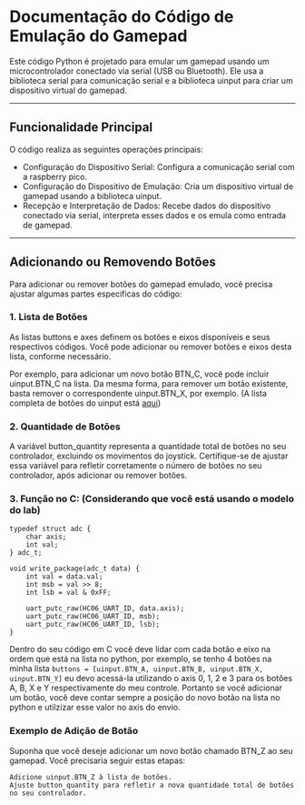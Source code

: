 # Documentação do Código de Emulação do Gamepad

Este código Python é projetado para emular um gamepad usando um microcontrolador conectado via serial (USB ou Bluetooth). Ele usa a biblioteca serial para comunicação serial e a biblioteca uinput para criar um dispositivo virtual do gamepad.

---
## Funcionalidade Principal

O código realiza as seguintes operações principais:
- Configuração do Dispositivo Serial: Configura a comunicação serial com a raspberry pico.
- Configuração do Dispositivo de Emulação: Cria um dispositivo virtual de gamepad usando a biblioteca uinput.
- Recepção e Interpretação de Dados: Recebe dados do dispositivo conectado via serial, interpreta esses dados e os emula como entrada de gamepad.

---
## Adicionando ou Removendo Botões

Para adicionar ou remover botões do gamepad emulado, você precisa ajustar algumas partes específicas do código:
### 1. Lista de Botões

As listas buttons e axes definem os botões e eixos disponíveis e seus respectivos códigos. Você pode adicionar ou remover botões e eixos desta lista, conforme necessário.

Por exemplo, para adicionar um novo botão BTN_C, você pode incluir uinput.BTN_C na lista. Da mesma forma, para remover um botão existente, basta remover o correspondente uinput.BTN_X, por exemplo.
(A lista completa de botões do uinput está [aqui](https://git.kernel.org/pub/scm/linux/kernel/git/torvalds/linux.git/tree/include/uapi/linux/input-event-codes.h?h=v4.7))
### 2. Quantidade de Botões

A variável button_quantity representa a quantidade total de botões no seu controlador, excluindo os movimentos do joystick. Certifique-se de ajustar essa variável para refletir corretamente o número de botões no seu controlador, após adicionar ou remover botões.
### 3. Função no C: (Considerando que você está usando o modelo do lab)
```
typedef struct adc {
    char axis;
    int val;
} adc_t;

void write_package(adc_t data) {
    int val = data.val;
    int msb = val >> 8;
    int lsb = val & 0xFF;

    uart_putc_raw(HC06_UART_ID, data.axis);
    uart_putc_raw(HC06_UART_ID, msb);
    uart_putc_raw(HC06_UART_ID, lsb);
}
```

Dentro do seu código em C você deve lidar com cada botão e eixo na ordem que está na lista no python, por exemplo, se tenho 4 botões na minha lista ```buttons = [uinput.BTN_A, uinput.BTN_B, uinput.BTN_X, uinput.BTN_Y]``` eu devo acessá-la utilizando o axis 0, 1, 2 e 3 para os botões A, B, X e Y respectivamente do meu controle. Portanto se você adicionar um botão, você deve contar sempre a posição do novo botão na lista no python e utilzizar esse valor no axis do envio.
### Exemplo de Adição de Botão

Suponha que você deseje adicionar um novo botão chamado BTN_Z ao seu gamepad. Você precisaria seguir estas etapas:

    Adicione uinput.BTN_Z à lista de botões.
    Ajuste button_quantity para refletir a nova quantidade total de botões no seu controlador.

